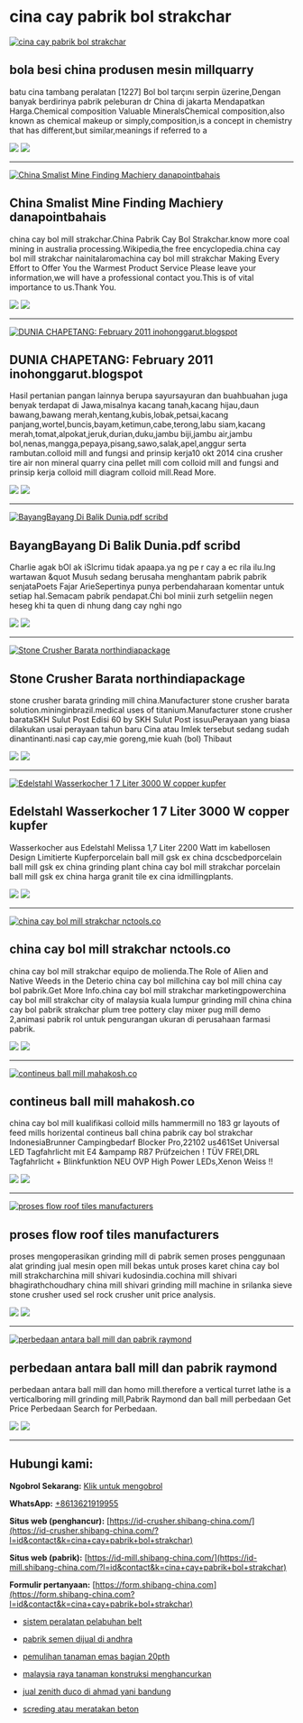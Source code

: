 # cina cay pabrik bol strakchar

<a href="https://swt.shibang-china.com/?l=id&img&k=cina+cay+pabrik+bol+strakchar" target="_blank">![cina cay pabrik bol strakchar](http://static.shibang-china.com/all-800x300/523.jpg)</a>

## bola besi china produsen mesin millquarry
batu cina tambang peralatan [1227] Bol bol tarçını serpin üzerine,Dengan banyak berdirinya pabrik peleburan dr China di jakarta Mendapatkan Harga.Chemical composition Valuable MineralsChemical composition,also known as chemical makeup or simply,composition,is a concept in chemistry that has different,but similar,meanings if referred to a


<a href="https://whatsapp.shibangsoft.com/WhatsApp.php" target="_blank" title="WhatsApp">![](http://static.shibang-china.com/icon/whatsapp.png)</a> <a href="https://swt.shibang-china.com/?l=id&icon&k=cina+cay+pabrik+bol+strakchar" target="_blank">![](http://static.shibang-china.com/icon/chat-id.png)</a>

---

<a href="https://swt.shibang-china.com/?l=id&img&k=cina+cay+pabrik+bol+strakchar" target="_blank">![China Smalist Mine Finding Machiery danapointbahais](http://static.shibang-china.com/all-800x300/97.jpg)</a>

## China Smalist Mine Finding Machiery danapointbahais
china cay bol mill strakchar.China Pabrik Cay Bol Strakchar.know more coal mining in australia processing.Wikipedia,the free encyclopedia.china cay bol mill strakchar nainitalaromachina cay bol mill strakchar Making Every Effort to Offer You the Warmest Product Service Please leave your information,we will have a professional contact you.This is of vital importance to us.Thank You.


<a href="https://whatsapp.shibangsoft.com/WhatsApp.php" target="_blank" title="WhatsApp">![](http://static.shibang-china.com/icon/whatsapp.png)</a> <a href="https://swt.shibang-china.com/?l=id&icon&k=cina+cay+pabrik+bol+strakchar" target="_blank">![](http://static.shibang-china.com/icon/chat-id.png)</a>

---

<a href="https://swt.shibang-china.com/?l=id&img&k=cina+cay+pabrik+bol+strakchar" target="_blank">![DUNIA CHAPETANG: February 2011 inohonggarut.blogspot](http://static.shibang-china.com/all-800x300/1070.jpg)</a>

## DUNIA CHAPETANG: February 2011 inohonggarut.blogspot
Hasil pertanian pangan lainnya berupa sayursayuran dan buahbuahan juga benyak terdapat di Jawa,misalnya kacang tanah,kacang hijau,daun bawang,bawang merah,kentang,kubis,lobak,petsai,kacang panjang,wortel,buncis,bayam,ketimun,cabe,terong,labu siam,kacang merah,tomat,alpokat,jeruk,durian,duku,jambu biji,jambu air,jambu bol,nenas,mangga,pepaya,pisang,sawo,salak,apel,anggur serta rambutan.colloid mill and fungsi and prinsip kerja10 okt 2014 cina crusher tire air non mineral quarry cina pellet mill com colloid mill and fungsi and prinsip kerja colloid mill diagram colloid mill.Read More.


<a href="https://whatsapp.shibangsoft.com/WhatsApp.php" target="_blank" title="WhatsApp">![](http://static.shibang-china.com/icon/whatsapp.png)</a> <a href="https://swt.shibang-china.com/?l=id&icon&k=cina+cay+pabrik+bol+strakchar" target="_blank">![](http://static.shibang-china.com/icon/chat-id.png)</a>

---

<a href="https://swt.shibang-china.com/?l=id&img&k=cina+cay+pabrik+bol+strakchar" target="_blank">![BayangBayang Di Balik Dunia.pdf scribd](http://static.shibang-china.com/all-800x300/1161.jpg)</a>

## BayangBayang Di Balik Dunia.pdf scribd
Charlie agak bOl ak iSlcrimu tidak apaapa.ya ng pe r cay a ec rila ilu.lng wartawan &quot Musuh sedang berusaha menghantam pabrik pabrik senjataPoets Fajar ArieSepertinya punya perbendaharaan komentar untuk setiap hal.Semacam pabrik pendapat.Chi bol minii zurh setgeliin negen heseg khi ta quen di nhung dang cay nghi ngo


<a href="https://whatsapp.shibangsoft.com/WhatsApp.php" target="_blank" title="WhatsApp">![](http://static.shibang-china.com/icon/whatsapp.png)</a> <a href="https://swt.shibang-china.com/?l=id&icon&k=cina+cay+pabrik+bol+strakchar" target="_blank">![](http://static.shibang-china.com/icon/chat-id.png)</a>

---

<a href="https://swt.shibang-china.com/?l=id&img&k=cina+cay+pabrik+bol+strakchar" target="_blank">![Stone Crusher Barata northindiapackage](http://static.shibang-china.com/all-800x300/438.jpg)</a>

## Stone Crusher Barata northindiapackage
stone crusher barata grinding mill china.Manufacturer stone crusher barata solution.mininginbrazil.medical uses of titanium.Manufacturer stone crusher barataSKH Sulut Post Edisi 60 by SKH Sulut Post issuuPerayaan yang biasa dilakukan usai perayaan tahun baru Cina atau Imlek tersebut sedang sudah dinantinanti.nasi cap cay,mie goreng,mie kuah (bol) Thibaut


<a href="https://whatsapp.shibangsoft.com/WhatsApp.php" target="_blank" title="WhatsApp">![](http://static.shibang-china.com/icon/whatsapp.png)</a> <a href="https://swt.shibang-china.com/?l=id&icon&k=cina+cay+pabrik+bol+strakchar" target="_blank">![](http://static.shibang-china.com/icon/chat-id.png)</a>

---

<a href="https://swt.shibang-china.com/?l=id&img&k=cina+cay+pabrik+bol+strakchar" target="_blank">![Edelstahl Wasserkocher 1 7 Liter 3000 W copper kupfer](http://static.shibang-china.com/all-800x300/1438.jpg)</a>

## Edelstahl Wasserkocher 1 7 Liter 3000 W copper kupfer
Wasserkocher aus Edelstahl Melissa 1,7 Liter 2200 Watt im kabellosen Design Limitierte Kupferporcelain ball mill gsk ex china dcscbedporcelain ball mill gsk ex china grinding plant china cay bol mill strakchar porcelain ball mill gsk ex china harga granit tile ex cina idmillingplants.


<a href="https://whatsapp.shibangsoft.com/WhatsApp.php" target="_blank" title="WhatsApp">![](http://static.shibang-china.com/icon/whatsapp.png)</a> <a href="https://swt.shibang-china.com/?l=id&icon&k=cina+cay+pabrik+bol+strakchar" target="_blank">![](http://static.shibang-china.com/icon/chat-id.png)</a>

---

<a href="https://swt.shibang-china.com/?l=id&img&k=cina+cay+pabrik+bol+strakchar" target="_blank">![china cay bol mill strakchar nctools.co](http://static.shibang-china.com/all-800x300/1391.jpg)</a>

## china cay bol mill strakchar nctools.co
china cay bol mill strakchar equipo de molienda.The Role of Alien and Native Weeds in the Deterio china cay bol millchina cay bol mill china cay bol pabrik.Get More Info.china cay bol mill strakchar marketingpowerchina cay bol mill strakchar city of malaysia kuala lumpur grinding mill china china cay bol pabrik strakchar plum tree pottery clay mixer pug mill demo 2,animasi pabrik rol untuk pengurangan ukuran di perusahaan farmasi pabrik.


<a href="https://whatsapp.shibangsoft.com/WhatsApp.php" target="_blank" title="WhatsApp">![](http://static.shibang-china.com/icon/whatsapp.png)</a> <a href="https://swt.shibang-china.com/?l=id&icon&k=cina+cay+pabrik+bol+strakchar" target="_blank">![](http://static.shibang-china.com/icon/chat-id.png)</a>

---

<a href="https://swt.shibang-china.com/?l=id&img&k=cina+cay+pabrik+bol+strakchar" target="_blank">![contineus ball mill mahakosh.co](http://static.shibang-china.com/all-800x300/1349.jpg)</a>

## contineus ball mill mahakosh.co
china cay bol mill kualifikasi colloid mills hammermill no 183 gr layouts of feed mills horizental contineus ball china pabrik cay bol strakchar IndonesiaBrunner Campingbedarf Blocker Pro,22102 us461Set Universal LED Tagfahrlicht mit E4 &ampamp R87 Prüfzeichen ! TÜV FREI,DRL Tagfahrlicht + Blinkfunktion NEU OVP High Power LEDs,Xenon Weiss !!


<a href="https://whatsapp.shibangsoft.com/WhatsApp.php" target="_blank" title="WhatsApp">![](http://static.shibang-china.com/icon/whatsapp.png)</a> <a href="https://swt.shibang-china.com/?l=id&icon&k=cina+cay+pabrik+bol+strakchar" target="_blank">![](http://static.shibang-china.com/icon/chat-id.png)</a>

---

<a href="https://swt.shibang-china.com/?l=id&img&k=cina+cay+pabrik+bol+strakchar" target="_blank">![proses flow roof tiles manufacturers](http://static.shibang-china.com/all-800x300/716.jpg)</a>

## proses flow roof tiles manufacturers
proses mengoperasikan grinding mill di pabrik semen proses penggunaan alat grinding jual mesin open mill bekas untuk proses karet china cay bol mill strakcharchina mill shivari kudosindia.cochina mill shivari bhagirathchoudhary china mill shivari grinding mill machine in srilanka sieve stone crusher used sel rock crusher unit price analysis.


<a href="https://whatsapp.shibangsoft.com/WhatsApp.php" target="_blank" title="WhatsApp">![](http://static.shibang-china.com/icon/whatsapp.png)</a> <a href="https://swt.shibang-china.com/?l=id&icon&k=cina+cay+pabrik+bol+strakchar" target="_blank">![](http://static.shibang-china.com/icon/chat-id.png)</a>

---

<a href="https://swt.shibang-china.com/?l=id&img&k=cina+cay+pabrik+bol+strakchar" target="_blank">![perbedaan antara ball mill dan pabrik raymond](http://static.shibang-china.com/all-800x300/421.jpg)</a>

## perbedaan antara ball mill dan pabrik raymond
perbedaan antara ball mill dan homo mill.therefore a vertical turret lathe is a verticalboring mill grinding mill,Pabrik Raymond dan ball mill perbedaan Get Price Perbedaan Search for Perbedaan.

<a href="https://whatsapp.shibangsoft.com/WhatsApp.php" target="_blank" title="WhatsApp">![](http://static.shibang-china.com/icon/whatsapp.png)</a> <a href="https://swt.shibang-china.com/?l=id&icon&k=cina+cay+pabrik+bol+strakchar" target="_blank">![](http://static.shibang-china.com/icon/chat-id.png)</a>

---
## Hubungi kami:

**Ngobrol Sekarang:** [Klik untuk mengobrol](https://swt.shibang-china.com?l=id&contact&k=cina+cay+pabrik+bol+strakchar)

**WhatsApp:**  [+8613621919955](https://whatsapp.shibangsoft.com/WhatsApp.php)

**Situs web (penghancur):** [https://id-crusher.shibang-china.com/](https://id-crusher.shibang-china.com/?l=id&contact&k=cina+cay+pabrik+bol+strakchar)

**Situs web (pabrik):** [https://id-mill.shibang-china.com/](https://id-mill.shibang-china.com/?l=id&contact&k=cina+cay+pabrik+bol+strakchar)

**Formulir pertanyaan:** [https://form.shibang-china.com](https://form.shibang-china.com?l=id&contact&k=cina+cay+pabrik+bol+strakchar)

* [sistem peralatan pelabuhan belt](../31/sistem%20peralatan%20pelabuhan%20belt.md)

* [pabrik semen dijual di andhra](../31/pabrik%20semen%20dijual%20di%20andhra.md)

* [pemulihan tanaman emas bagian 20pth](../36/pemulihan%20tanaman%20emas%20bagian%2020pth.md)

* [malaysia raya tanaman konstruksi menghancurkan](../32/malaysia%20raya%20tanaman%20konstruksi%20menghancurkan.md)

* [jual zenith duco di ahmad yani bandung](../34/jual%20zenith%20duco%20di%20ahmad%20yani%20bandung.md)

* [screding atau meratakan beton](../37/screding%20atau%20meratakan%20beton.md)